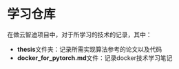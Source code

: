 # 学习仓库
在做云智迪项目中，对于所学习的技术的记录，其中：

- **thesis**文件夹：记录所需实现算法参考的论文以及代码
- **docker_for_pytorch.md**文件：记录docker技术学习笔记